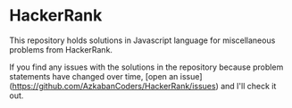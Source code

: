 HackerRank
==========

This repository holds solutions in Javascript language for miscellaneous problems from HackerRank.

If you find any issues with the solutions in the repository because problem statements have changed over time, [open an issue] (https://github.com/AzkabanCoders/HackerRank/issues) and I'll check it out.
